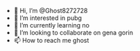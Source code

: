 - 👋 Hi, I’m @Ghost8272728
- 👀 I’m interested in pubg
- 🌱 I’m currently learning no
- 💞️ I’m looking to collaborate on gena gorin
- 📫 How to reach me ghost

<!---
Ghost8272728/Ghost8272728 is a ✨ special ✨ repository because its `README.md` (this file) appears on your GitHub profile.
You can click the Preview link to take a look at your changes.
--->
